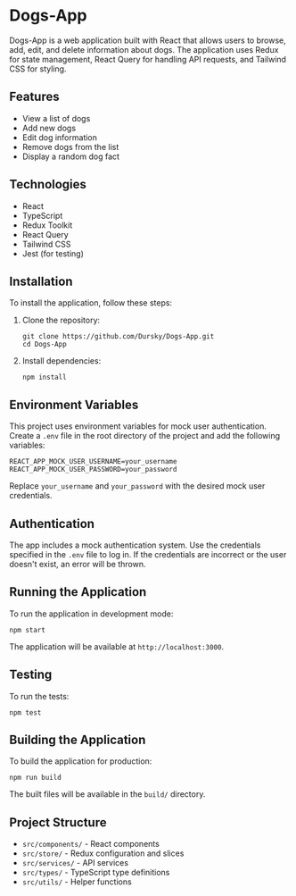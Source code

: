 # Dogs-App

Dogs-App is a web application built with React that allows users to browse, add, edit, and delete information about dogs. The application uses Redux for state management, React Query for handling API requests, and Tailwind CSS for styling.

## Features

- View a list of dogs
- Add new dogs
- Edit dog information
- Remove dogs from the list
- Display a random dog fact

## Technologies

- React
- TypeScript
- Redux Toolkit
- React Query
- Tailwind CSS
- Jest (for testing)

## Installation

To install the application, follow these steps:

1. Clone the repository:

   ```
   git clone https://github.com/Dursky/Dogs-App.git
   cd Dogs-App
   ```

2. Install dependencies:
   ```
   npm install
   ```

## Environment Variables

This project uses environment variables for mock user authentication. Create a `.env` file in the root directory of the project and add the following variables:

```
REACT_APP_MOCK_USER_USERNAME=your_username
REACT_APP_MOCK_USER_PASSWORD=your_password
```

Replace `your_username` and `your_password` with the desired mock user credentials.

## Authentication

The app includes a mock authentication system. Use the credentials specified in the `.env` file to log in. If the credentials are incorrect or the user doesn't exist, an error will be thrown.

## Running the Application

To run the application in development mode:

```
npm start
```

The application will be available at `http://localhost:3000`.

## Testing

To run the tests:

```
npm test
```

## Building the Application

To build the application for production:

```
npm run build
```

The built files will be available in the `build/` directory.

## Project Structure

- `src/components/` - React components
- `src/store/` - Redux configuration and slices
- `src/services/` - API services
- `src/types/` - TypeScript type definitions
- `src/utils/` - Helper functions
